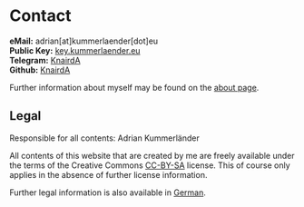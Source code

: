 # Contact

**eMail:** adrian[at]kummerlaender[dot]eu  
**Public Key:** [key.kummerlaender.eu](https://key.kummerlaender.eu)  
**Telegram:** [KnairdA](https://telegram.me/KnairdA)  
**Github:** [KnairdA](https://github.com/KnairdA)  

Further information about myself may be found on the [about page](/page/about).

## Legal

Responsible for all contents: Adrian Kummerländer

All contents of this website that are created by me are freely available under the terms of the Creative Commons [CC-BY-SA] license. This of course only applies in the absence of further license information.

Further legal information is also available in [German].

[CC-BY-SA]: http://creativecommons.org/licenses/by-sa/3.0/
[German]: /page/impressum
